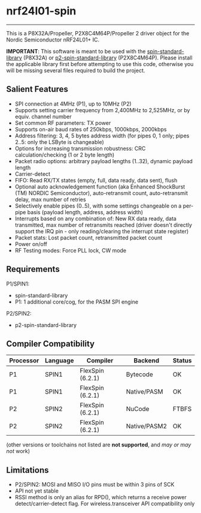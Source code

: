 # nrf24l01-spin
---------------

This is a P8X32A/Propeller, P2X8C4M64P/Propeller 2 driver object for the Nordic Semiconductor nRF24L01+ IC.

**IMPORTANT**: This software is meant to be used with the [spin-standard-library](https://github.com/avsa242/spin-standard-library) (P8X32A) or [p2-spin-standard-library](https://github.com/avsa242/p2-spin-standard-library) (P2X8C4M64P). Please install the applicable library first before attempting to use this code, otherwise you will be missing several files required to build the project.

## Salient Features

* SPI connection at 4MHz (P1), up to 10MHz (P2)
* Supports setting carrier frequency from 2,400MHz to 2,525MHz, or by equiv. channel number
* Set common RF parameters: TX power
* Supports on-air baud rates of 250kbps, 1000kbps, 2000kbps
* Address filtering: 3, 4, 5 bytes address width (for pipes 0, 1 only; pipes 2..5: only the LSByte is changeable)
* Options for increasing transmission robustness: CRC calculation/checking (1 or 2 byte length)
* Packet radio options: arbitrary payload lengths (1..32), dynamic payload length
* Carrier-detect
* FIFO: Read RX/TX states (empty, full, data ready, data sent), flush
* Optional auto acknowledgement function (aka Enhanced ShockBurst (TM) NORDIC Semiconductor), auto-retransmit count, auto-retransmit delay, max number of retries
* Selectively enable pipes (0..5), with some settings changeable on a per-pipe basis (payload length, address, address width)
* Interrupts based on any combination of: New RX data ready, data transmitted, max number of retransmits reached (driver doesn't directly support the IRQ pin - only reading/clearing the interrupt state register)
* Packet stats: Lost packet count, retransmitted packet count
* Power on/off
* RF Testing modes: Force PLL lock, CW mode


## Requirements

P1/SPIN1:
* spin-standard-library
* P1: 1 additional core/cog, for the PASM SPI engine

P2/SPIN2:
* p2-spin-standard-library


## Compiler Compatibility

| Processor | Language | Compiler               | Backend      | Status                |
|-----------|----------|------------------------|--------------|-----------------------|
| P1        | SPIN1    | FlexSpin (6.2.1)       | Bytecode     | OK                    |
| P1        | SPIN1    | FlexSpin (6.2.1)       | Native/PASM  | OK                    |
| P2        | SPIN2    | FlexSpin (6.2.1)       | NuCode       | FTBFS                 |
| P2        | SPIN2    | FlexSpin (6.2.1)       | Native/PASM2 | OK                    |

(other versions or toolchains not listed are __not supported__, and _may or may not_ work)


## Limitations

* P2/SPIN2: MOSI and MISO I/O pins must be within 3 pins of SCK
* API not yet stable
* RSSI method is only an alias for RPD(), which returns a receive power detect/carrier-detect flag. For wireless.transceiver API compatibility only

